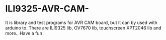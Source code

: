 # ILI9325-AVR-CAM-

It is library and test programs for AVR CAM board, but it can by used
with arduino to. There are ILI9325 lib, OV7670 lib, touchscreen XPT2046
lib and more.. Have a fun
